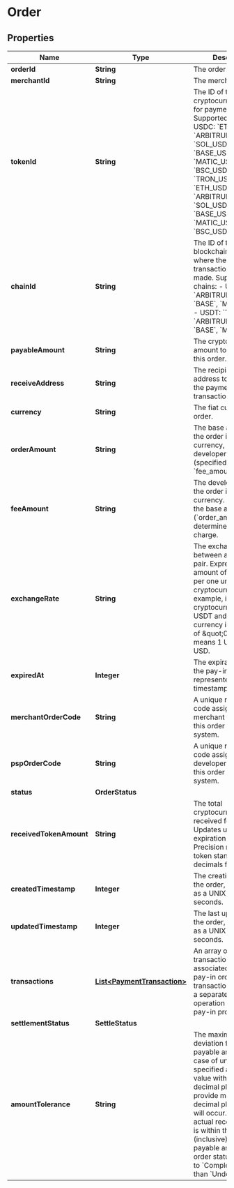 

# Order


## Properties

| Name | Type | Description | Notes |
|------------ | ------------- | ------------- | -------------|
|**orderId** | **String** | The order ID. |  |
|**merchantId** | **String** | The merchant ID. |  [optional] |
|**tokenId** | **String** |  The ID of the cryptocurrency used for payment. Supported tokens:  - USDC: &#x60;ETH_USDC&#x60;, &#x60;ARBITRUM_USDCOIN&#x60;, &#x60;SOL_USDC&#x60;, &#x60;BASE_USDC&#x60;, &#x60;MATIC_USDC2&#x60;, &#x60;BSC_USDC&#x60; - USDT: &#x60;TRON_USDT&#x60;, &#x60;ETH_USDT&#x60;, &#x60;ARBITRUM_USDT&#x60;, &#x60;SOL_USDT&#x60;, &#x60;BASE_USDT&#x60;, &#x60;MATIC_USDT&#x60;, &#x60;BSC_USDT&#x60;  |  |
|**chainId** | **String** |  The ID of the blockchain network where the payment transaction should be made. Supported chains:  - USDC: &#x60;ETH&#x60;, &#x60;ARBITRUM&#x60;, &#x60;SOL&#x60;, &#x60;BASE&#x60;, &#x60;MATIC&#x60;, &#x60;BSC&#x60; - USDT: &#x60;TRON&#x60;, &#x60;ETH&#x60;, &#x60;ARBITRUM&#x60;, &#x60;SOL&#x60;, &#x60;BASE&#x60;, &#x60;MATIC&#x60;, &#x60;BSC&#x60;  |  |
|**payableAmount** | **String** | The cryptocurrency amount to be paid for this order. |  |
|**receiveAddress** | **String** | The recipient wallet address to be used for the payment transaction. |  |
|**currency** | **String** | The fiat currency of the order. |  |
|**orderAmount** | **String** | The base amount of the order in fiat currency, excluding the developer fee (specified in &#x60;fee_amount&#x60;). |  |
|**feeAmount** | **String** | The developer fee for the order in fiat currency. It is added to the base amount (&#x60;order_amount&#x60;) to determine the final charge. |  |
|**exchangeRate** | **String** | The exchange rate between a currency pair. Expressed as the amount of fiat currency per one unit of cryptocurrency. For example, if the cryptocurrency is USDT and the fiat currency is USD, a rate of \&quot;0.99\&quot; means 1 USDT &#x3D; 0.99 USD. |  |
|**expiredAt** | **Integer** | The expiration time of the pay-in order, represented as a UNIX timestamp in seconds. |  [optional] |
|**merchantOrderCode** | **String** | A unique reference code assigned by the merchant to identify this order in their system. |  [optional] |
|**pspOrderCode** | **String** | A unique reference code assigned by the developer to identify this order in their system. |  |
|**status** | **OrderStatus** |  |  |
|**receivedTokenAmount** | **String** | The total cryptocurrency amount received for this order. Updates until the expiration time. Precision matches the token standard (e.g., 6 decimals for USDT). |  |
|**createdTimestamp** | **Integer** | The creation time of the order, represented as a UNIX timestamp in seconds. |  [optional] |
|**updatedTimestamp** | **Integer** | The last update time of the order, represented as a UNIX timestamp in seconds. |  [optional] |
|**transactions** | [**List&lt;PaymentTransaction&gt;**](PaymentTransaction.md) | An array of transactions associated with this pay-in order. Each transaction represents a separate blockchain operation related to the pay-in process. |  [optional] |
|**settlementStatus** | **SettleStatus** |  |  [optional] |
|**amountTolerance** | **String** | The maximum allowed deviation from the payable amount in the case of underpayment, specified as a positive value with up to one decimal place. If you provide more than one decimal place, an error will occur.  When the actual received amount is within this deviation (inclusive) of the payable amount, the order status will be set to &#x60;Completed&#x60; rather than &#x60;Underpaid&#x60;.  |  [optional] |



